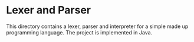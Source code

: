 # Lexer and Parser

This directory contains a lexer, parser and interpreter for a simple made up programming language. The project is implemented in Java.